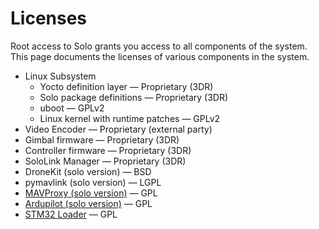# Licenses

Root access to Solo grants you access to all components of the system. This page documents the licenses of various components in the system.

* Linux Subsystem
  * Yocto definition layer &mdash; Proprietary (3DR)
  * Solo package definitions &mdash; Proprietary (3DR)
  * uboot &mdash; GPLv2
  * Linux kernel with runtime patches &mdash; GPLv2
* Video Encoder &mdash; Proprietary (external party)
* Gimbal firmware &mdash; Proprietary (3DR)
* Controller firmware &mdash; Proprietary (3DR)
* SoloLink Manager &mdash; Proprietary (3DR)
* DroneKit (solo version) &mdash; BSD
* pymavlink (solo version) &mdash; LGPL
* [MAVProxy (solo version)](https://github.com/3drobotics/MAVProxy) &mdash; GPL
* [Ardupilot (solo version)](https://github.com/3drobotics/ardupilot-solo) &mdash; GPL
* [STM32 Loader](https://github.com/3drobotics/stm32loader) &mdash; GPL
